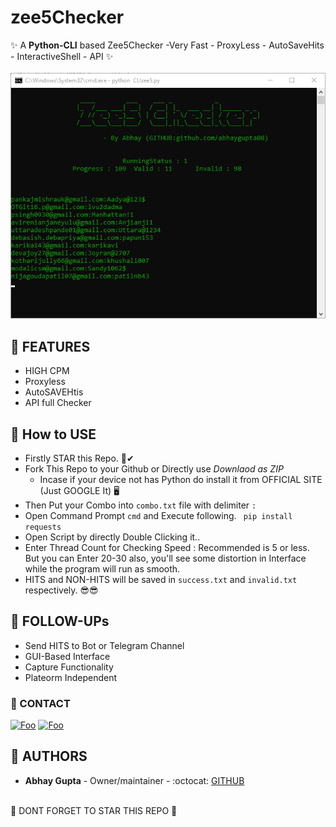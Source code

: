 # zee5Checker
✨ A **Python-CLI** based Zee5Checker -Very Fast - ProxyLess - AutoSaveHits - InteractiveShell - API ✨ 
<br><br>
![SCREENSHOT](https://raw.githubusercontent.com/abhaygupta08/zee5Checker/main/screenshot.PNG)


## 🔻 FEATURES
 * HIGH CPM 
 * Proxyless
 * AutoSAVEHtis
 * API full Checker
 

## 🔻 How to USE
* Firstly STAR this Repo. 👀✔
* Fork This Repo to your Github or Directly use _Downlaod as ZIP_
   * Incase if your device not has Python do install it from OFFICIAL SITE (Just GOOGLE It) 🖥
* Then Put your Combo into ```combo.txt``` file with delimiter ```:```
* Open Command Prompt ```cmd``` and Execute following.
``` pip install requests```
* Open Script by directly Double Clicking it..
* Enter Thread Count for Checking Speed : Recommended is 5 or less. But you can Enter 20-30 also, you'll see some distortion in Interface while the program will run as smooth.
* HITS and NON-HITS will be saved in ```success.txt``` and ```invalid.txt``` respectively. 😎😎


 ## 🔻 FOLLOW-UPs
* Send HITS to Bot or Telegram Channel
* GUI-Based Interface
* Capture Functionality
* Plateorm Independent


### 🔻 CONTACT
<a href="http://www.t.me/techincaltitan/" rel="Telegram">![Foo](https://img.shields.io/badge/TELEGRAM-%40technicaltitan-blue)</a>
<a href="https://discord.com/channels/@me/824260140894781440" rel="DISCORD"> ![Foo](https://img.shields.io/badge/DISCORD-%40abhaygupta08%234347-%23404EED)</a>
## 🔻 AUTHORS
* **Abhay Gupta** - Owner/maintainer - :octocat: [GITHUB](https://www.github.com/abhaygupta08)
<br><br>

🌟 DONT FORGET TO STAR THIS REPO 🌟
